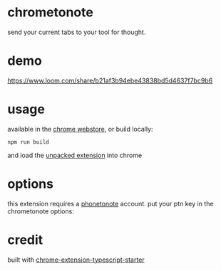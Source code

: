 # chrometonote

send your current tabs to your tool for thought.

# demo

https://www.loom.com/share/b21af3b94ebe43838bd5d4637f7bc9b6

# usage

available in the [chrome webstore](https://chrome.google.com/webstore/detail/chrometonote/gcmgnllgankcoijeoniebkblidmlppbf), or build locally:

```
npm run build
```

and load the [unpacked extension](https://webkul.com/blog/how-to-install-the-unpacked-extension-in-chrome/) into chrome

# options

this extension requires a [phonetonote](https://phonetonote.com) account. put your ptn key in the chrometonote options:

# credit

built with [chrome-extension-typescript-starter](https://github.com/chibat/chrome-extension-typescript-starter)
